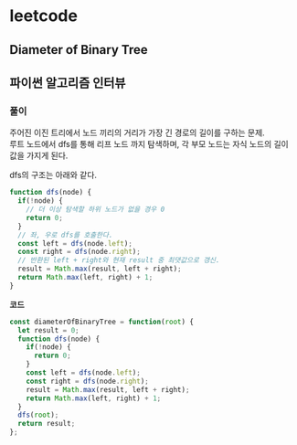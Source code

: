 # leetcode

## Diameter of Binary Tree

## 파이썬 알고리즘 인터뷰

### 풀이

주어진 이진 트리에서 노드 끼리의 거리가 가장 긴 경로의 길이를 구하는 문제.  
루트 노드에서 dfs를 통해 리프 노드 까지 탐색하며, 각 부모 노드는 자식 노드의 길이 값을 가지게 된다.

dfs의 구조는 아래와 같다.

```javascript
function dfs(node) {
  if(!node) {
    // 더 이상 탐색할 하위 노드가 없을 경우 0
    return 0;
  }
  // 좌, 우로 dfs를 호출한다.
  const left = dfs(node.left);
  const right = dfs(node.right);
  // 반환된 left + right와 현재 result 중 최댓값으로 갱신.
  result = Math.max(result, left + right);
  return Math.max(left, right) + 1;
}
```

**코드**

```javascript
const diameterOfBinaryTree = function(root) {
  let result = 0;
  function dfs(node) {
    if(!node) {
      return 0;
    }
    const left = dfs(node.left);
    const right = dfs(node.right);
    result = Math.max(result, left + right);
    return Math.max(left, right) + 1;
  }
  dfs(root);
  return result;
};
```
